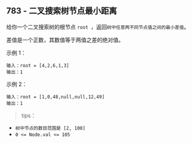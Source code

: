 ## 783 - 二叉搜索树节点最小距离
给你一个二叉搜索树的根节点 `root `，返回` 树中任意两不同节点值之间的最小差值 `。

差值是一个正数，其数值等于两值之差的绝对值。

 

示例 1：

```
输入：root = [4,2,6,1,3]
输出：1
```
示例 2：

```
输入：root = [1,0,48,null,null,12,49]
输出：1
```
 

>tips：
+ `树中节点的数目范围是 [2, 100]`
+ `0 <= Node.val <= 105`